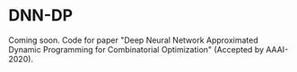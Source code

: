 # DNN-DP
Coming soon. 
Code for paper "Deep Neural Network Approximated Dynamic Programming for Combinatorial Optimization" (Accepted by AAAI-2020). 

